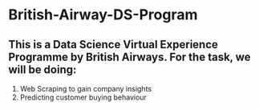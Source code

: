 # British-Airway-DS-Program
## This is a Data Science Virtual Experience Programme by British Airways. For the task, we will be doing:
1. Web Scraping to gain company insights
2. Predicting customer buying behaviour 
